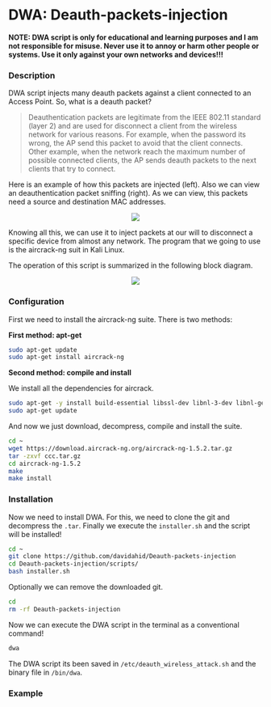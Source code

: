 # DWA: Deauth-packets-injection
__NOTE: DWA script is only for educational and learning purposes and I am not responsible for misuse. Never use it to annoy or harm other people or systems. Use it only against your own networks and devices!!!__

### Description
DWA script injects many deauth packets against a client connected to an Access Point. So, what is a deauth packet?
> Deauthentication packets are legitimate from the IEEE 802.11 standard (layer 2) and are used for disconnect a client from the wireless network for
> various reasons. For example, when the password  its wrong, the AP send this packet to avoid that the client connects. Other example, 
> when the network reach the maximum number of possible connected clients, the AP sends deauth packets to the next clients that try to 
> connect.

Here is an example of how this packets are injected (left). Also we can view an deauthentication packet sniffing (right). As we can view, this packets need a source and destination MAC addresses.
<p align="center">
  <img src="https://github.com/davidahid/Deauth-packets-injection/blob/master/images/imgs.png">
</p>

Knowing all this, we can use it to inject packets at our will to disconnect a specific device from almost any network.
The program that we going to use is the aircrack-ng suit in Kali Linux.

The operation of this script is summarized in the following block diagram.
<p align="center">
  <img src="https://github.com/davidahid/Deauth-packets-injection/blob/master/images/dwa-diagram.jpg">
</p>

### Configuration
First we need to install the aircrack-ng suite. There is two methods:

__First method: apt-get__
```sh
sudo apt-get update
sudo apt-get install aircrack-ng
```

__Second method: compile and install__

We install all the dependencies for aircrack.
```sh
sudo apt-get -y install build-essential libssl-dev libnl-3-dev libnl-genl-3-dev dpkg-dev g++ g++-4.8 libc-dev-bin libc6-dev libstdc++-4.8-dev zlib1g-dev debian-keyring g++-multilib g++-4.8-multilib gcc-4.8-doc libstdc++6-4.8-dbg glibc-doc libstdc++-4.8-doc libalgorithm-merge-perl libssl-doc libalgorithm-diff-xs-perl
sudo apt-get update
```
And now we just download, decompress, compile and install the suite.
```sh
cd ~
wget https://download.aircrack-ng.org/aircrack-ng-1.5.2.tar.gz
tar -zxvf ccc.tar.gz
cd aircrack-ng-1.5.2
make
make install
```

### Installation
Now we need to install DWA. For this, we need to clone the git and decompress the `.tar`. Finally we execute the `installer.sh` and the script will be installed! 
```sh
cd ~
git clone https://github.com/davidahid/Deauth-packets-injection
cd Deauth-packets-injection/scripts/
bash installer.sh
```

Optionally we can remove the downloaded git.
```sh
cd
rm -rf Deauth-packets-injection
```

Now we can execute the DWA script in the terminal as a conventional command!
```sh
dwa
```

The DWA script its been saved in `/etc/deauth_wireless_attack.sh` and the binary file in `/bin/dwa`.

### Example

